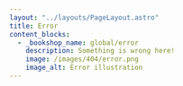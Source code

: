 ```yaml
---
layout: "../layouts/PageLayout.astro"
title: Error
content_blocks:
  - _bookshop_name: global/error
    description: Something is wrong here!
    image: /images/404/error.png
    image_alt: Error illustration
---
```

